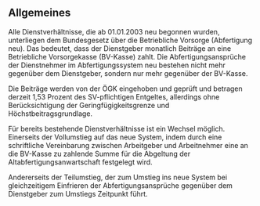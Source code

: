 ## Allgemeines

Alle Dienstverhältnisse, die ab 01.01.2003 neu begonnen wurden, unterliegen dem Bundesgesetz über die Betriebliche Vorsorge (Abfertigung neu). Das bedeutet, dass der Dienstgeber monatlich Beiträge an eine Betriebliche Vorsorgekasse (BV-Kasse) zahlt. Die Abfertigungsansprüche der Dienstnehmer im Abfertigungssystem neu bestehen nicht mehr gegenüber dem Dienstgeber, sondern nur mehr gegenüber der BV-Kasse.

Die Beiträge werden von der ÖGK eingehoben und geprüft und betragen derzeit 1,53 Prozent des SV-pflichtigen Entgeltes, allerdings ohne Berücksichtigung der Geringfügigkeitsgrenze und Höchstbeitragsgrundlage.

Für bereits bestehende Dienstverhältnisse ist ein Wechsel möglich. Einerseits der Vollumstieg auf das neue System, indem durch eine schriftliche Vereinbarung zwischen Arbeitgeber und Arbeitnehmer eine an die BV-Kasse zu zahlende Summe für die Abgeltung der Altabfertigungsanwartschaft festgelegt wird.

Andererseits der Teilumstieg, der zum Umstieg ins neue System bei gleichzeitigem Einfrieren der Abfertigungsansprüche gegenüber dem Dienstgeber zum Umstiegs Zeitpunkt führt.